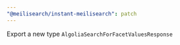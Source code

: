 ```yaml
---
"@meilisearch/instant-meilisearch": patch
---
```


Export a new type `AlgoliaSearchForFacetValuesResponse`
